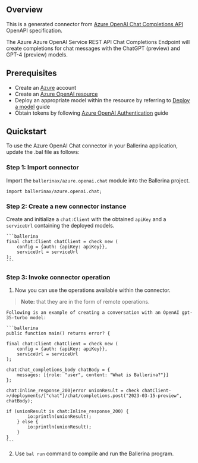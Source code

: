## Overview
This is a generated connector from [Azure OpenAI Chat Completions API](https://learn.microsoft.com/en-us/azure/cognitive-services/openai/reference#chat-completions/) OpenAPI specification.

The Azure Azure OpenAI Service REST API Chat Completions Endpoint will create completions for chat messages with the ChatGPT (preview) and GPT-4 (preview) models.

## Prerequisites
- Create an [Azure](https://azure.microsoft.com/en-us/features/azure-portal/) account
- Create an [Azure OpenAI resource](https://learn.microsoft.com/en-us/azure/cognitive-services/openai/how-to/create-resource)
- Deploy an appropriate model within the resource by referring to [Deploy a model](https://learn.microsoft.com/en-us/azure/cognitive-services/openai/how-to/create-resource?pivots=web-portal#deploy-a-model) guide
- Obtain tokens by following [Azure OpenAI Authentication](https://learn.microsoft.com/en-us/azure/cognitive-services/openai/reference#authentication) guide

## Quickstart

To use the Azure OpenAI Chat connector in your Ballerina application, update the .bal file as follows:

### Step 1: Import connector
Import the `ballerinax/azure.openai.chat` module into the Ballerina project.

```ballerina
import ballerinax/azure.openai.chat;
```

### Step 2: Create a new connector instance

Create and initialize a `chat:Client` with the obtained `apiKey` and a `serviceUrl` containing the deployed models.

    ```ballerina
    final chat:Client chatClient = check new (
        config = {auth: {apiKey: apiKey}},
        serviceUrl = serviceUrl
    );
    ```

### Step 3: Invoke connector operation
1. Now you can use the operations available within the connector.

>**Note:** that they are in the form of remote operations.

    Following is an example of creating a conversation with an OpenAI gpt-35-turbo model:

    ```ballerina
    public function main() returns error? {

    final chat:Client chatClient = check new (
        config = {auth: {apiKey: apiKey}},
        serviceUrl = serviceUrl
    );

    chat:Chat_completions_body chatBody = {
        messages: [{role: "user", content: "What is Ballerina?"}]  
    };

    chat:Inline_response_200|error unionResult = check chatClient->/deployments/["chat"]/chat/completions.post("2023-03-15-preview", chatBody);

    if (unionResult is chat:Inline_response_200) {
            io:println(unionResult);
        } else {
            io:println(unionResult);
        }
    }
    ```

2. Use `bal run` command to compile and run the Ballerina program.
